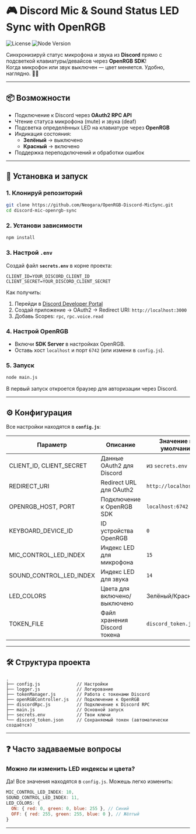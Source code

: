 # 🎮 Discord Mic & Sound Status LED Sync with OpenRGB

![License](https://img.shields.io/badge/license-MIT-blue.svg)
![Node Version](https://img.shields.io/badge/node-%3E%3D16.0.0-brightgreen)

Синхронизируй статус микрофона и звука из **Discord** прямо с подсветкой клавиатуры/девайсов через **OpenRGB SDK**!  
Когда микрофон или звук выключен — цвет меняется. Удобно, наглядно. 🚦🎤

---

## 📦 Возможности

- Подключение к Discord через **OAuth2 RPC API**
- Чтение статуса микрофона (mute) и звука (deaf)
- Подсветка определённых LED на клавиатуре через **OpenRGB**
- Индикация состояния:
  - **Зелёный** → выключено
  - **Красный** → включено
- Поддержка переподключений и обработки ошибок

---

## 🚀 Установка и запуск

### 1. Клонируй репозиторий

```bash
git clone https://github.com/Neogara/OpenRGB-Discord-MicSync.git
cd discord-mic-openrgb-sync
```

### 2. Установи зависимости

```bash
npm install
```

### 3. Настрой `.env`

Создай файл **`secrets.env`** в корне проекта:

```
CLIENT_ID=YOUR_DISCORD_CLIENT_ID
CLIENT_SECRET=YOUR_DISCORD_CLIENT_SECRET
```

Как получить:

1. Перейди в [Discord Developer Portal](https://discord.com/developers/applications)
2. Создай приложение → OAuth2 → Redirect URI: `http://localhost:3000`
3. Добавь Scopes: `rpc`, `rpc.voice.read`

### 4. Настрой OpenRGB

- Включи **SDK Server** в настройках OpenRGB.
- Оставь хост `localhost` и порт `6742` (или измени в `config.js`).

### 5. Запуск

```bash
node main.js
```

В первый запуск откроется браузер для авторизации через Discord.

---

## ⚙️ Конфигурация

Все настройки находятся в **`config.js`**:

| Параметр               | Описание                                      | Значение по умолчанию        |
|------------------------|-----------------------------------------------|------------------------------|
| CLIENT_ID, CLIENT_SECRET| Данные OAuth2 для Discord                    | из `secrets.env`             |
| REDIRECT_URI            | Redirect URL для OAuth2                       | `http://localhost:3000`      |
| OPENRGB_HOST, PORT      | Подключение к OpenRGB SDK                     | `localhost:6742`             |
| KEYBOARD_DEVICE_ID      | ID устройства OpenRGB                         | `0`                          |
| MIC_CONTROL_LED_INDEX   | Индекс LED для микрофона                      | `15`                         |
| SOUND_CONTROL_LED_INDEX | Индекс LED для звука                          | `14`                         |
| LED_COLORS              | Цвета для включено/выключено                  | Зелёный/Красный              |
| TOKEN_FILE              | Файл хранения Discord токена                  | `discord_token.json`         |

---

## 🛠️ Структура проекта

```
.
├── config.js              // Настройки
├── logger.js              // Логирование
├── tokenManager.js        // Работа с токенами Discord
├── openRGBController.js   // Подключение к OpenRGB
├── discordRpc.js          // Подключение к Discord RPC
├── main.js                // Основной запуск
├── secrets.env            // Твои ключи
└── discord_token.json     // Сохраняемый токен (автоматически создаётся)
```

---

## ❓ Часто задаваемые вопросы

### Можно ли изменить LED индексы и цвета?
Да! Все значения находятся в `config.js`. Можешь легко изменить:

```js
MIC_CONTROL_LED_INDEX: 10,
SOUND_CONTROL_LED_INDEX: 11,
LED_COLORS: {
  ON: { red: 0, green: 0, blue: 255 }, // Синий
  OFF: { red: 255, green: 255, blue: 0 }, // Жёлтый
}
```

---
